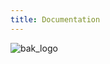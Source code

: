 ```yaml
---
title: Documentation
---
```

![bak_logo](http://xavieran.github.io/BaKHelpWeb/notendur.hi.is/eybjorn/krondor/kronlogb.gif?raw=true "BaK Logo")
